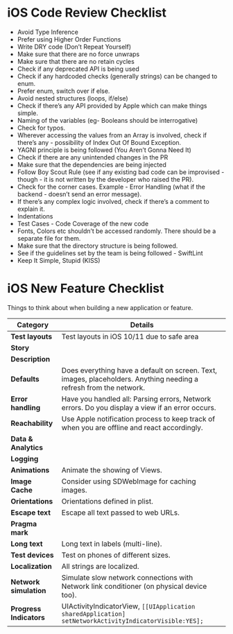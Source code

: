 # iOS Code Review Checklist

- Avoid Type Inference
- Prefer using Higher Order Functions
- Write DRY code (Don’t Repeat Yourself)
- Make sure that there are no force unwraps
- Make sure that there are no retain cycles
- Check if any deprecated API is being used
- Check if any hardcoded checks (generally strings) can be changed to enum.
- Prefer enum, switch over if else.
- Avoid nested structures (loops, if/else)
- Check if there’s any API provided by Apple which can make things simple.
- Naming of the variables (eg- Booleans should be interrogative)
- Check for typos.
- Wherever accessing the values from an Array is involved, check if there’s any - possibility of Index Out Of Bound Exception.
- YAGNI principle is being followed (You Aren’t Gonna Need It)
- Check if there are any unintended changes in the PR
- Make sure that the dependencies are being injected
- Follow Boy Scout Rule (see if any existing bad code can be improvised - though - it is not written by the developer who raised the PR).
- Check for the corner cases. Example -  Error Handling (what if the backend - doesn’t send an error message).
- If there’s any complex logic involved, check if there’s a comment to explain it.
- Indentations
- Test Cases - Code Coverage of the new code
- Fonts, Colors etc shouldn’t be accessed randomly. There should be a separate file for them.
- Make sure that the directory structure is being followed.
- See if the guidelines set by the team is being followed - SwiftLint
- Keep It Simple, Stupid (KISS)


# iOS New Feature Checklist

Things to think about when building a new application or feature.

| **Category** | **Details** |
|--------------|-------------|
| **Test layouts** | Test layouts in iOS 10/11 due to safe area |
| **Story** |  |
| **Description** |  |
| **Defaults** | Does everything have a default on screen. Text, images, placeholders. Anything needing a refresh from the network. |
| **Error handling** | Have you handled all: Parsing errors, Network errors. Do you display a view if an error occurs. |
| **Reachability** | Use Apple notification process to keep track of when you are offline and react accordingly. |
| **Data & Analytics** |  |
| **Logging** |  |
| **Animations** | Animate the showing of Views. |
| **Image Cache** | Consider using SDWebImage for caching images. |
| **Orientations** | Orientations defined in plist. |
| **Escape text** | Escape all text passed to web URLs. |
| **Pragma mark** |  |
| **Long text** | Long text in labels (multi-line). |
| **Test devices** | Test on phones of different sizes. |
| **Localization** | All strings are localized. |
| **Network simulation** | Simulate slow network connections with Network link conditioner (on physical device too). |
| **Progress Indicators** | UIActivityIndicatorView, `[[UIApplication sharedApplication] setNetworkActivityIndicatorVisible:YES];` |

